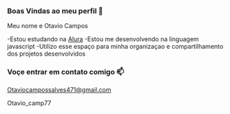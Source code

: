 ### Boas Vindas ao meu perfil 💙

Meu nome e Otavio Campos

-Estou estudando na [Alura](https://www.alura.com.br)
-Estou me desenvolvendo na linguagem javascript
-Utilizo esse espaço para minha organizaçao e compartilhamento dos projetos desenvolvidos

### Voçe entrar em contato comigo 📫

Otaviocampossalves471@gmail.com

Otavio_camp77
